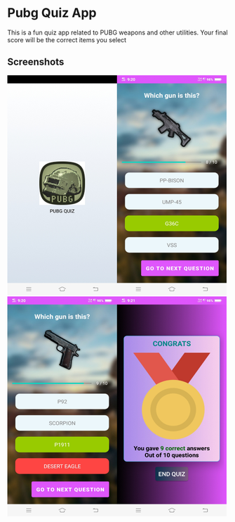 # Pubg Quiz App

This is a fun quiz app related to PUBG weapons and other utilities.
Your final score will be the correct items you select

## Screenshots

<img src="Screenshots/s-4.jpg" height="500" width="250" align="left">
<img src="Screenshots/s-1.jpg" height="500" width="250">
<img src="Screenshots/s-2.jpg" height="500" width="250" align="left">
<img src="Screenshots/s-3.jpg" height="500" width="250">
